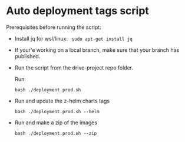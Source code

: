 # Auto deployment tags script

Prerequisites before running the script:

- Install jq for wsl/linux:
  ` sudo apt-get install jq`

- If your'e working on a local branch, make sure that your branch has published.

- Run the script from the drive-project repo folder.

  Run:

  ```
  bash ./deployment.prod.sh
  ```

- Run and update the z-helm charts tags

  ```
  bash ./deployment.prod.sh --helm
  ```

- Run and make a zip of the images

  ```
  bash ./deployment.prod.sh --zip
  ```
